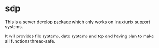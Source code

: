 sdp
===

This is a server develop package which only works on linux/unix support systems.

It will provides file systems, date systems and tcp and having plan to make all functions thread-safe.
